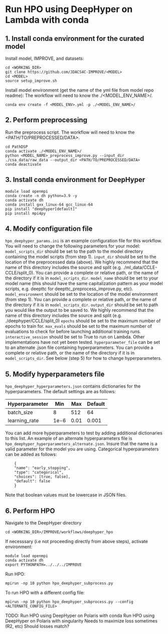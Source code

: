 # Run HPO using DeepHyper on Lambda with conda

## 1. Install conda environment for the curated model 
Install model, IMPROVE, and datasets:
```
cd <WORKING_DIR>
git clone https://github.com/JDACS4C-IMPROVE/<MODEL>
cd <MODEL>
source setup_improve.sh
```

Install model environment (get the name of the yml file from model repo readme):
The workflow will need to know the ./<MODEL_ENV_NAME>/.
```
conda env create -f <MODEL_ENV>.yml -p ./<MODEL_ENV_NAME>/
```

## 2. Perform preprocessing
Run the preprocess script. 
The workflow will need to know the <PATH/TO/PREPROCESSED/DATA>.

```
cd PathDSP
conda activate ./<MODEL_ENV_NAME>/
python <MODEL_NAME>_preprocess_improve.py --input_dir ./csa_data/raw_data --output_dir <PATH/TO/PREPROCESSED/DATA>
conda deactivate
```

## 3. Install conda environment for DeepHyper
```
module load openmpi
conda create -n dh python=3.9 -y
conda activate dh
conda install gxx_linux-64 gcc_linux-64
pip install "deephyper[default]"
pip install mpi4py
```

## 4. Modify configuration file
`hpo_deephyper_params.ini` is an example configuration file for this workflow.
You will need to change the following parameters for your model:
`model_scripts_dir` should be set to the path to the model directory containing the model scripts (from step 1).
`input_dir` should be set to the location of the preprocessed data (above). We highly recommend that the name of this directory includes the source and split (e.g. ./ml_data/CCLE-CCLE/split_0). You can provide a complete or relative path, or the name of the directory if it is in `model_scripts_dir`.
`model_name` should be set to your model name (this should have the same capitalization pattern as your model scripts, e.g. deepttc for deepttc_preprocess_improve.py, etc).
`model_environment` should be set to the location of the model environment (from step 1). You can provide a complete or relative path, or the name of the directory if it is in `model_scripts_dir`.
`output_dir` should be set to path you would like the output to be saved to. We highly recommend that the name of this directory includes the source and split (e.g. ./deephyper/CCLE/split_0)
`epochs` should be set to the maximum number of epochs to train for.
`max_evals` should be set to the maximum number of evaluations to check for before launching additional training runs.
`interactive_session` should be set to True to run on Lambda. Other implementations have not yet been tested.
`hyperparameter_file` can be set to an alternate .json file containing hyperparameters. You can provide a complete or relative path, or the name of the directory if it is in `model_scripts_dir`. See below (step 5) for how to change hyperparameters.


## 5. Modify hyperparameters file
`hpo_deephyper_hyperparameters.json` contains dictionaries for the hyperparameters.
The default settings are as follows:

| Hyperparameter | Min  | Max  | Default |
| -------------- | ---- | ---- | ------- |
| batch_size     | 8    | 512  | 64      |
| learning_rate  | 1e-6 | 0.01 | 0.001   |

You can add more hyperparameters to test by adding additional dictionaries to this list. An example of an alternate hyperparameters file is `hpo_deephyper_hyperparameters_alternate.json`. Insure that the name is a valid parameter for the model you are using. Categorical hyperparameters can be added as follows:
```
    {
    "name": "early_stopping",
    "type": "categorical",
    "choices": [true, false], 
    "default": false
    }
```
Note that boolean values must be lowercase in JSON files.


## 6. Perform HPO
Navigate to the DeepHyper directory
```
cd <WORKING_DIR>/IMPROVE/workflows/deephyper_hpo
```
If necesssary (i.e not proceeding directly from above steps), activate environment:
```
module load openmpi 
conda activate dh
export PYTHONPATH=../../../IMPROVE
```

Run HPO:
```
mpirun -np 10 python hpo_deephyper_subprocess.py
```

To run HPO with a different config file:
```
mpirun -np 10 python hpo_deephyper_subprocess.py --config <ALTERNATE_CONFIG_FILE>
```













TODO:
Run HPO using DeepHyper on Polaris with conda
Run HPO using DeepHyper on Polaris with singularity
Needs to maximize loss sometimes (R2, etc)
Should losses match?
